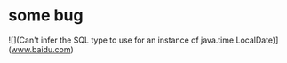 # some bug
![](Can't infer the SQL type to use for an instance of java.time.LocalDate)](www.baidu.com)
